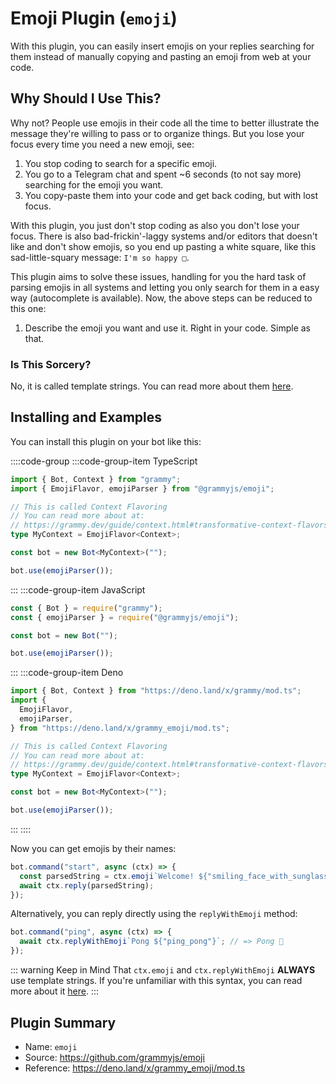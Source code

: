 # Emoji Plugin (`emoji`)

With this plugin, you can easily insert emojis on your replies searching for them instead of manually copying and pasting an emoji from web at your code.

## Why Should I Use This?

Why not? People use emojis in their code all the time to better illustrate the message they're willing to pass or to organize things.
But you lose your focus every time you need a new emoji, see:

1. You stop coding to search for a specific emoji.
2. You go to a Telegram chat and spent ~6 seconds (to not say more) searching for the emoji you want.
3. You copy-paste them into your code and get back coding, but with lost focus.

With this plugin, you just don't stop coding as also you don't lose your focus.
There is also bad-frickin'-laggy systems and/or editors that doesn't like and don't show emojis, so you end up pasting a white square, like this sad-little-squary message: `I'm so happy □`.

This plugin aims to solve these issues, handling for you the hard task of parsing emojis in all systems and letting you only search for them in a easy way (autocomplete is available).
Now, the above steps can be reduced to this one:

1. Describe the emoji you want and use it. Right in your code. Simple as that.

### Is This Sorcery?

No, it is called template strings.
You can read more about them [here](https://developer.mozilla.org/en-US/docs/Web/JavaScript/Reference/Template_literals).

## Installing and Examples

You can install this plugin on your bot like this:

::::code-group
:::code-group-item TypeScript

```ts
import { Bot, Context } from "grammy";
import { EmojiFlavor, emojiParser } from "@grammyjs/emoji";

// This is called Context Flavoring
// You can read more about at:
// https://grammy.dev/guide/context.html#transformative-context-flavors
type MyContext = EmojiFlavor<Context>;

const bot = new Bot<MyContext>("");

bot.use(emojiParser());
```

:::
:::code-group-item JavaScript

```js
const { Bot } = require("grammy");
const { emojiParser } = require("@grammyjs/emoji");

const bot = new Bot("");

bot.use(emojiParser());
```

:::
:::code-group-item Deno

```ts
import { Bot, Context } from "https://deno.land/x/grammy/mod.ts";
import {
  EmojiFlavor,
  emojiParser,
} from "https://deno.land/x/grammy_emoji/mod.ts";

// This is called Context Flavoring
// You can read more about at:
// https://grammy.dev/guide/context.html#transformative-context-flavors
type MyContext = EmojiFlavor<Context>;

const bot = new Bot<MyContext>("");

bot.use(emojiParser());
```

:::
::::

Now you can get emojis by their names:

```js
bot.command("start", async (ctx) => {
  const parsedString = ctx.emoji`Welcome! ${"smiling_face_with_sunglasses"}`; // => Welcome! 😎
  await ctx.reply(parsedString);
});
```

Alternatively, you can reply directly using the `replyWithEmoji` method:

```js
bot.command("ping", async (ctx) => {
  await ctx.replyWithEmoji`Pong ${"ping_pong"}`; // => Pong 🏓
});
```

::: warning Keep in Mind That
`ctx.emoji` and `ctx.replyWithEmoji` **ALWAYS** use template strings.
If you're unfamiliar with this syntax, you can read more about it [here](https://developer.mozilla.org/en-US/docs/Web/JavaScript/Reference/Template_literals).
:::

## Plugin Summary

- Name: `emoji`
- Source: <https://github.com/grammyjs/emoji>
- Reference: <https://deno.land/x/grammy_emoji/mod.ts>
